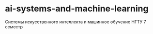 # ai-systems-and-machine-learning
Системы искусственного интеллекта и машинное обучение НГТУ 7 семестр
